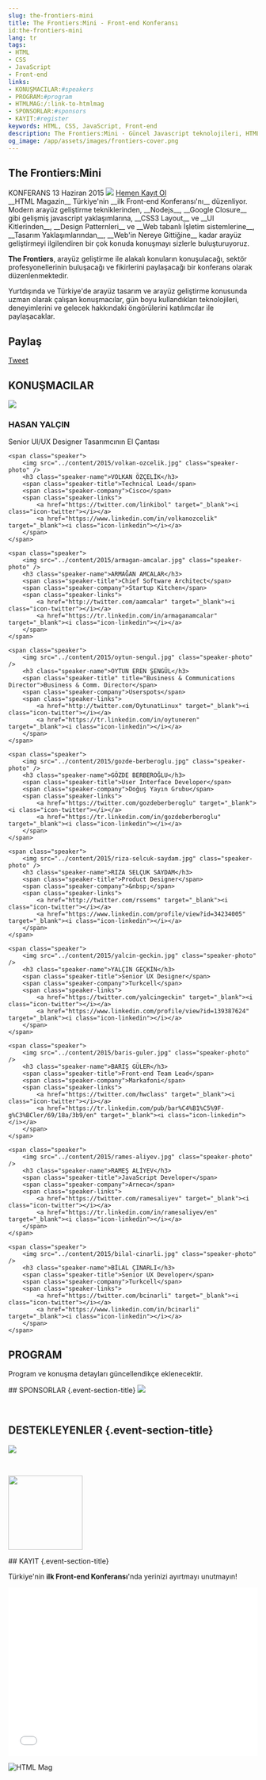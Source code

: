 ```yaml
---
slug: the-frontiers-mini
title: The Frontiers:Mini - Front-end Konferansı
id:the-frontiers-mini
lang: tr
tags:
- HTML
- CSS
- JavaScript
- Front-end
links:
- KONUŞMACILAR:#speakers
- PROGRAM:#program
- HTMLMAG:/:link-to-htmlmag
- SPONSORLAR:#sponsors
- KAYIT:#register
keywords: HTML, CSS, JavaScript, Front-end
description: The Frontiers:Mini - Güncel Javascript teknolojileri, HTML/CSS yaklaşımları, Bootstrap, Foundation gibi UI Kit'lerin konuşulacağı gün boyu sürecek mini bir konferanstır.
og_image: /app/assets/images/frontiers-cover.png
---
```

<section class="event-spot">
    <div class="event-spot-content">
        <h2 class="event-spot-title">The Frontiers:Mini</h2>
        <span class="event-separate">KONFERANS</span>
        <span class="event-date">13 Haziran 2015</span>
        <img src="../content/2015/bau.png" />        
        <a href="http://www.eventbrite.com/e/the-frontiersmini-tickets-16922129545" class="register-now external" target="_blank">Hemen Kayıt Ol</a>
    </div>
</section>

<section class="event-description" markdown=1>
__HTML Magazin__ Türkiye'nin __ilk Front-end Konferansı'nı__ düzenliyor. Modern arayüz geliştirme tekniklerinden, __Nodejs__, __Google Closure__ gibi gelişmiş javascript yaklaşımlarına, __CSS3 Layout__ ve __UI Kitlerinden__, __Design Patternleri__ ve __Web tabanlı İşletim sistemlerine__, __Tasarım Yaklaşımlarından__, __Web'in Nereye Gittiğine__ kadar arayüz geliştirmeyi ilgilendiren bir çok konuda konuşmayı sizlerle buluşturuyoruz.

__The Frontiers__, arayüz geliştirme ile alakalı konuların konuşulacağı, sektör profesyonellerinin buluşacağı ve fikirlerini paylaşacağı bir konferans olarak düzenlenmektedir. 

Yurtdışında ve Türkiye'de arayüz tasarım ve arayüz geliştirme konusunda uzman olarak çalışan konuşmacılar, gün boyu kullandıkları teknolojileri, deneyimlerini ve gelecek hakkındaki öngörülerini katılımcılar ile paylaşacaklar.

## Paylaş

<div class="sharing">
    <a href="https://twitter.com/share" class="twitter-share-button" data-count="vertical" data-via="htmlmag" data-hashtags="thefrontiers">Tweet</a>
    <div class="fb-share-button" data-href="http://htmlmag.com/etkinlik/the-frontiers-mini" data-layout="box_count"></div>
    <script src="//platform.linkedin.com/in.js" type="text/javascript"> lang: en_US</script>
    <script type="IN/Share" data-counter="top"></script>
</div>
</section>

<section id="speakers" class="event-speakers">
    <h2 class="event-section-title">KONUŞMACILAR</h2>
    <span class="speaker">
        <img src="../content/2015/hasan-yalcin.jpg" class="speaker-photo" />        
        <h3 class="speaker-name">HASAN YALÇIN</h3>
        <span class="speaker-title">Senior UI/UX Designer</span>
        <span class="speaker-company">Tasarımcının El Çantası</span>
        <span class="speaker-links">
            <a href="https://twitter.com/hasanyalcin" target="_blank"><i class="icon-twitter"></i></a>
            <a href="https://tr.linkedin.com/in/hasanyalcin" target="_blank"><i class="icon-linkedin"></i></a>
        </span>
    </span>
    
    <span class="speaker">
        <img src="../content/2015/volkan-ozcelik.jpg" class="speaker-photo" />        
        <h3 class="speaker-name">VOLKAN ÖZÇELİK</h3>
        <span class="speaker-title">Technical Lead</span>
        <span class="speaker-company">Cisco</span>
        <span class="speaker-links">
            <a href="https://twitter.com/linkibol" target="_blank"><i class="icon-twitter"></i></a>
            <a href="https://www.linkedin.com/in/volkanozcelik" target="_blank"><i class="icon-linkedin"></i></a>
        </span>
    </span>
    
    <span class="speaker">
        <img src="../content/2015/armagan-amcalar.jpg" class="speaker-photo" />        
        <h3 class="speaker-name">ARMAĞAN AMCALAR</h3>
        <span class="speaker-title">Chief Software Architect</span>
        <span class="speaker-company">Startup Kitchen</span>
        <span class="speaker-links">
            <a href="http://twitter.com/aamcalar" target="_blank"><i class="icon-twitter"></i></a>
            <a href="https://tr.linkedin.com/in/armaganamcalar" target="_blank"><i class="icon-linkedin"></i></a>
        </span>
    </span> 
    
    <span class="speaker">
        <img src="../content/2015/oytun-sengul.jpg" class="speaker-photo" />        
        <h3 class="speaker-name">OYTUN EREN ŞENGÜL</h3>
        <span class="speaker-title" title="Business & Communications Director">Business & Comm. Director</span>
        <span class="speaker-company">Userspots</span>
        <span class="speaker-links">
            <a href="http://twitter.com/OytunatLinux" target="_blank"><i class="icon-twitter"></i></a>
            <a href="https://tr.linkedin.com/in/oytuneren" target="_blank"><i class="icon-linkedin"></i></a>
        </span>
    </span>
    
    <span class="speaker">
        <img src="../content/2015/gozde-berberoglu.jpg" class="speaker-photo" />        
        <h3 class="speaker-name">GÖZDE BERBEROĞLU</h3>
        <span class="speaker-title">User Interface Developer</span>
        <span class="speaker-company">Doğuş Yayın Grubu</span>
        <span class="speaker-links">
            <a href="https://twitter.com/gozdeberberoglu" target="_blank"><i class="icon-twitter"></i></a>
            <a href="https://tr.linkedin.com/in/gozdeberberoglu" target="_blank"><i class="icon-linkedin"></i></a>
        </span>
    </span>
    
    <span class="speaker">
        <img src="../content/2015/riza-selcuk-saydam.jpg" class="speaker-photo" />        
        <h3 class="speaker-name">RIZA SELÇUK SAYDAM</h3>
        <span class="speaker-title">Product Designer</span>
        <span class="speaker-company">&nbsp;</span>
        <span class="speaker-links">
            <a href="http://twitter.com/rssems" target="_blank"><i class="icon-twitter"></i></a>
            <a href="https://www.linkedin.com/profile/view?id=34234005" target="_blank"><i class="icon-linkedin"></i></a>
        </span>
    </span>
    
    <span class="speaker">
        <img src="../content/2015/yalcin-geckin.jpg" class="speaker-photo" />        
        <h3 class="speaker-name">YALÇIN GEÇKİN</h3>
        <span class="speaker-title">Senior UX Designer</span>
        <span class="speaker-company">Turkcell</span>
        <span class="speaker-links">
            <a href="https://twitter.com/yalcingeckin" target="_blank"><i class="icon-twitter"></i></a>
            <a href="https://www.linkedin.com/profile/view?id=139387624" target="_blank"><i class="icon-linkedin"></i></a>
        </span>
    </span>
    
    <span class="speaker">
        <img src="../content/2015/baris-guler.jpg" class="speaker-photo" />        
        <h3 class="speaker-name">BARIŞ GÜLER</h3>
        <span class="speaker-title">Front-end Team Lead</span>
        <span class="speaker-company">Markafoni</span>
        <span class="speaker-links">
            <a href="https://twitter.com/hwclass" target="_blank"><i class="icon-twitter"></i></a>
            <a href="https://tr.linkedin.com/pub/bar%C4%B1%C5%9F-g%C3%BCler/69/18a/3b9/en" target="_blank"><i class="icon-linkedin"></i></a>
        </span>
    </span>
    
    <span class="speaker">
        <img src="../content/2015/rames-aliyev.jpg" class="speaker-photo" />        
        <h3 class="speaker-name">RAMEŞ ALİYEV</h3>
        <span class="speaker-title">JavaScript Developer</span>
        <span class="speaker-company">Arneca</span>
        <span class="speaker-links">
            <a href="https://twitter.com/ramesaliyev" target="_blank"><i class="icon-twitter"></i></a>
            <a href="https://tr.linkedin.com/in/ramesaliyev/en" target="_blank"><i class="icon-linkedin"></i></a>
        </span>
    </span>
        
    <span class="speaker">
        <img src="../content/2015/bilal-cinarli.jpg" class="speaker-photo" />        
        <h3 class="speaker-name">BİLAL ÇINARLI</h3>
        <span class="speaker-title">Senior UX Developer</span>
        <span class="speaker-company">Turkcell</span>
        <span class="speaker-links">
            <a href="https://twitter.com/bcinarli" target="_blank"><i class="icon-twitter"></i></a>
            <a href="https://www.linkedin.com/in/bcinarli" target="_blank"><i class="icon-linkedin"></i></a>
        </span>
    </span>
</section>

<section id="program" class="event-program">
    <h2 class="event-section-title">PROGRAM</h2>
    <p>Program ve konuşma detayları güncellendikçe eklenecektir.</p>
</section>

<section id="sponsors" class="event-sponsors" markdown=1>
## SPONSORLAR {.event-section-title}
<a href="http://www.iconpm.com/" target="_blank" class="external"><img src="../content/2015/sponsors/icon-logo.png" style="max-height: 60px" /></a>
    
<p>&nbsp;</p>
    
## DESTEKLEYENLER {.event-section-title}
<a href="http://incubation.ku.edu.tr/tr/" target="_blank" class="external"><img src="../content/2015/sponsors/bau-alt.png" style="max-height: 100px" /></a>

<br />

<a href="http://mobilistanbul.com/" target="_blank" class="external"><img src="../content/2015/sponsors/mobil-istanbul-logo.png" width="150" /></a>
</section>

<section id="register" class="event-registration" markdown=1>
## KAYIT {.event-section-title}

Türkiye'nin __ilk Front-end Konferansı__'nda yerinizi ayırtmayı unutmayın!

<div style="max-width: 1200px; margin: 0 auto;">
<iframe  src="//eventbrite.com/tickets-external?eid=16922129545&ref=etckt" frameborder="0" height="340" width="100%" vspace="0" hspace="0" marginheight="5" marginwidth="5" scrolling="auto" allowtransparency="true"></iframe>
</div>

![HTML Mag][logo-alt]
</section>

[logo-alt]: ../content/2015/footer-htmlmag-logo.png
